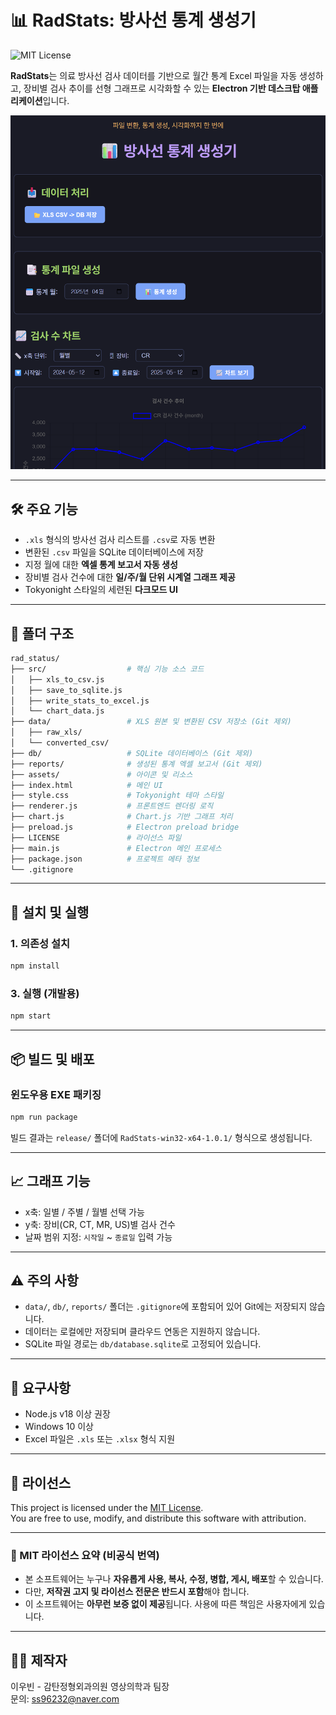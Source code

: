 # 📊 RadStats: 방사선 통계 생성기
![MIT License](https://img.shields.io/badge/license-MIT-blue.svg)

**RadStats**는 의료 방사선 검사 데이터를 기반으로 월간 통계 Excel 파일을 자동 생성하고, 장비별 검사 추이를 선형 그래프로 시각화할 수 있는 **Electron 기반 데스크탑 애플리케이션**입니다.

![screenshot](assets/screenshot.png) <!-- 필요 시 캡처 이미지 삽입 -->

---

## 🛠️ 주요 기능

- `.xls` 형식의 방사선 검사 리스트를 `.csv`로 자동 변환
- 변환된 `.csv` 파일을 SQLite 데이터베이스에 저장
- 지정 월에 대한 **엑셀 통계 보고서 자동 생성**
- 장비별 검사 건수에 대한 **일/주/월 단위 시계열 그래프 제공**
- Tokyonight 스타일의 세련된 **다크모드 UI**

---

## 📁 폴더 구조

```bash
rad_status/
├── src/                  # 핵심 기능 소스 코드
│   ├── xls_to_csv.js
│   ├── save_to_sqlite.js
│   ├── write_stats_to_excel.js
│   └── chart_data.js
├── data/                 # XLS 원본 및 변환된 CSV 저장소 (Git 제외)
│   ├── raw_xls/
│   └── converted_csv/
├── db/                   # SQLite 데이터베이스 (Git 제외)
├── reports/              # 생성된 통계 엑셀 보고서 (Git 제외)
├── assets/               # 아이콘 및 리소스
├── index.html            # 메인 UI
├── style.css             # Tokyonight 테마 스타일
├── renderer.js           # 프론트엔드 렌더링 로직
├── chart.js              # Chart.js 기반 그래프 처리
├── preload.js            # Electron preload bridge
├── LICENSE               # 라이선스 파일
├── main.js               # Electron 메인 프로세스
├── package.json          # 프로젝트 메타 정보
└── .gitignore
```

---

## 🚀 설치 및 실행

### 1. 의존성 설치
```bash
npm install
```

### 3. 실행 (개발용)
```bash
npm start
```

---

## 📦 빌드 및 배포

### 윈도우용 EXE 패키징
```bash
npm run package
```

빌드 결과는 `release/` 폴더에 `RadStats-win32-x64-1.0.1/` 형식으로 생성됩니다.

---

## 📈 그래프 기능

- x축: 일별 / 주별 / 월별 선택 가능
- y축: 장비(CR, CT, MR, US)별 검사 건수
- 날짜 범위 지정: `시작일` ~ `종료일` 입력 가능

---

## ⚠️ 주의 사항

- `data/`, `db/`, `reports/` 폴더는 `.gitignore`에 포함되어 있어 Git에는 저장되지 않습니다.
- 데이터는 로컬에만 저장되며 클라우드 연동은 지원하지 않습니다.
- SQLite 파일 경로는 `db/database.sqlite`로 고정되어 있습니다.

---

## 🧰 요구사항

- Node.js v18 이상 권장
- Windows 10 이상
- Excel 파일은 `.xls` 또는 `.xlsx` 형식 지원

---

## 📌 라이선스

This project is licensed under the [MIT License](./LICENSE).  
You are free to use, modify, and distribute this software with attribution.

---

### 📃 MIT 라이선스 요약 (비공식 번역)

- 본 소프트웨어는 누구나 **자유롭게 사용, 복사, 수정, 병합, 게시, 배포**할 수 있습니다.
- 다만, **저작권 고지 및 라이선스 전문은 반드시 포함**해야 합니다.
- 이 소프트웨어는 **아무런 보증 없이 제공**됩니다. 사용에 따른 책임은 사용자에게 있습니다.


---

## 🙋‍♂️ 제작자

이우빈 - 감탄정형외과의원 영상의학과 팀장  
문의: [ss96232@naver.com](mailto:ss96232@naver.com)
